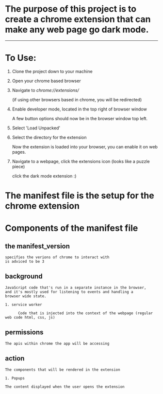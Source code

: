 # The purpose of this project is to create a chrome extension that can make any web page go dark mode. 

*** 

# To Use:
1. Clone the project down to your machine

1. Open your chrome based browser

1. Navigate to   *chrome://extensions/*
    
    (if using other browsers based in chrome, you will be redirected)

1. Enable developer mode, located in the top right of browser window
    
    A few button options should now be in the browser window top left.

1. Select 'Load Unpacked'

1. Select the directory for the extension

    Now the extension is loaded into your browser, you can enable it on web pages.

1. Navigate to a webpage, click the extensions icon (looks like a puzzle piece) 

    click the dark mode extension :)





# The manifest file is the setup for the chrome extension

# Components of the manifest file

## the manifest_version
    
    specifies the verions of chrome to interact with
    is adviced to be 3

## background 
    
    JavaScript code that's run in a separate instance in the browser, 
    and it's mostly used for listening to events and handling a 
    browser wide state.
    
    1. service worker
        
          Code that is injected into the context of the webpage (regular web code html, css, js)

## permissions 
    
    The apis within chrome the app will be accessing

## action 
    
    The components that will be rendered in the extension
    
    1. Popups

    The content displayed when the user opens the extension

